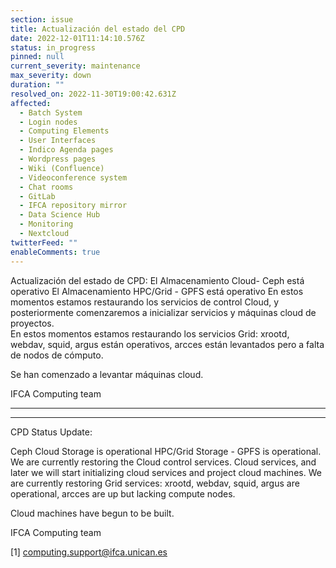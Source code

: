 ```yaml
---
section: issue
title: Actualización del estado del CPD
date: 2022-12-01T11:14:10.576Z
status: in_progress
pinned: null
current_severity: maintenance
max_severity: down
duration: ""
resolved_on: 2022-11-30T19:00:42.631Z
affected:
  - Batch System
  - Login nodes
  - Computing Elements
  - User Interfaces
  - Indico Agenda pages
  - Wordpress pages
  - Wiki (Confluence)
  - Videoconference system
  - Chat rooms
  - GitLab
  - IFCA repository mirror
  - Data Science Hub
  - Monitoring
  - Nextcloud
twitterFeed: ""
enableComments: true
---
```

Actualización del estado de CPD:
   El Almacenamiento Cloud- Ceph está operativo
   El Almacenamiento HPC/Grid - GPFS está operativo
   En estos momentos estamos restaurando los servicios de control
   Cloud, y posteriormente comenzaremos a inicializar servicios y máquinas cloud de proyectos.\
   En estos momentos estamos restaurando los servicios Grid: xrootd, webdav, squid, argus están operativos, arcces están levantados pero a falta de nodos de cómputo.

   Se han comenzado a levantar máquinas cloud.

IFCA Computing team

- - -

- - -

CPD Status Update:   

   Ceph Cloud Storage is operational
   HPC/Grid Storage - GPFS is operational.
   We are currently restoring the Cloud control services.
   Cloud services, and later we will start initializing cloud services and project cloud machines.
   We are currently restoring Grid services: xrootd, webdav, squid, argus are operational, arcces are up but lacking compute nodes.

  Cloud machines have begun to be built.

IFCA Computing team

\[1] [computing.support@ifca.unican.es](mailto:computing.support@ifca.unican.es)